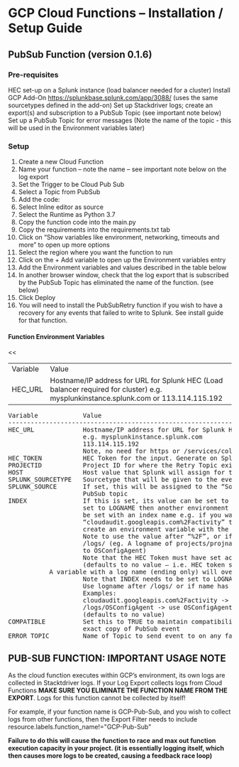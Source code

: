# GCP Cloud Functions – Installation / Setup Guide

## PubSub Function (version 0.1.6)

### **Pre-requisites**

HEC set-up on a Splunk instance (load balancer needed for a cluster)
Install GCP Add-On https://splunkbase.splunk.com/app/3088/ (uses the same sourcetypes defined in the add-on)
Set up Stackdriver logs; create an export(s) and subscription to a PubSub Topic (see important note below)
Set up a PubSub Topic for error messages (Note the name of the topic -  this will be used in the Environment variables later)

### **Setup**
1.	Create a new Cloud Function
2.	Name your function – note the name – see important note below on the log export
3.	Set the Trigger to be Cloud Pub Sub 
4.	Select a Topic from PubSub
5.	Add the code:
6.	Select Inline editor as source
7.	Select the Runtime as Python 3.7
8.	Copy the function code into the main.py
9.	Copy the requirements into the requirements.txt tab
10.	Click on “Show variables like environment, networking, timeouts and more” to open up more options
11.	Select the region where you want the function to run
12.	Click on the + Add variable to open up the Environment variables entry
13.	Add the Environment variables and values described in the table below
14.	In another browser window, check that the log export that is subscribed by the PubSub Topic has eliminated the name of the function. (see below)
15.	Click Deploy
16.	You will need to install the PubSubRetry function if you wish to have a recovery for any events that failed to write to Splunk. See install guide for that function.

#### Function Environment Variables

<table><tr><td>Variable</td><td>Value</td><</tr>
<tr><td>HEC_URL</td><td>Hostname/IP address for URL for Splunk HEC (Load balancer required for cluster)
e.g. mysplunkinstance.splunk.com or 113.114.115.192</td><</tr>

</table>

<pre>
Variable 			Value
------------------------------------------------------------------------------------------------
HEC_URL             Hostname/IP address for URL for Splunk HEC (Load balancer required for cluster)
					e.g. mysplunkinstance.splunk.com
					113.114.115.192
					Note, no need for https or /services/collector/event 
HEC_TOKEN			HEC Token for the input. Generate on Splunk instance.
PROJECTID			Project ID for where the Retry Topic exists
HOST 				Host value that Splunk will assign for the PubSub event. Defaults to GCPFunction
SPLUNK_SOURCETYPE 	Sourcetype that will be given to the event (defaults to google:gcp:pubsub:message)
SPLUNK_SOURCE 		If set, this will be assigned to the “Source” of the event. If not set, defaults to 
					PubSub topic
INDEX				If this is set, its value can be set to over-ride the HEC token index. If this is 
					set to LOGNAME then another environment variable with the name of the log needs to 
					be set with an index name e.g. if you want all logs from 
					“cloudaudit.googleapis.com%2Factivity” to be sent to index ActivityIX, you need to 
					create an environment variable with the name “activity” with the value of ActivityIX. 
					Note to use the value after “%2F”, or if the log doesn’t have that, use the value after 
					/logs/ (eg. A logname of projects/projname/logs/OSConfigAgent would have variable set 
					to OSConfigAgent)
					Note that the HEC Token must have set access to the indexes noted here
					(defaults to no value – i.e. HEC token set index name)
<logname>			A variable with a log name (ending only) will override the HEC token index for the event. 
					Note that INDEX needs to be set to LOGNAME for this to be used.
					Use logname after /logs/ or if name has “%2F” in the name, use the logname after “%2F” 
					Examples:
					cloudaudit.googleapis.com%2Factivity -> use activity
					/logs/OSConfigAgent -> use OSConfigAgent
					(defaults to no value)
COMPATIBLE			Set this to TRUE to maintain compatibility with Add-On. If not TRUE, event payload will be 
					exact copy of PubSub event
ERROR_TOPIC			Name of Topic to send event to on any failure scenario for the function
</pre>


## PUB-SUB FUNCTION: IMPORTANT USAGE NOTE

As the cloud function executes within GCP’s environment, its own logs are collected in Stacktdriver logs. If your Log Export collects logs from Cloud Functions **MAKE SURE YOU ELIMINATE THE FUNCTION NAME FROM THE EXPORT**. Logs for this function cannot be collected by itself! 

For example, if your function name is GCP-Pub-Sub, and you wish to collect logs from other functions, then the Export Filter needs to include resource.labels.function_name!="GCP-Pub-Sub"

**Failure to do this will cause the function to race and max out function execution capacity in your project. (it is essentially logging itself, which then causes more logs to be created, causing a feedback race loop)**



